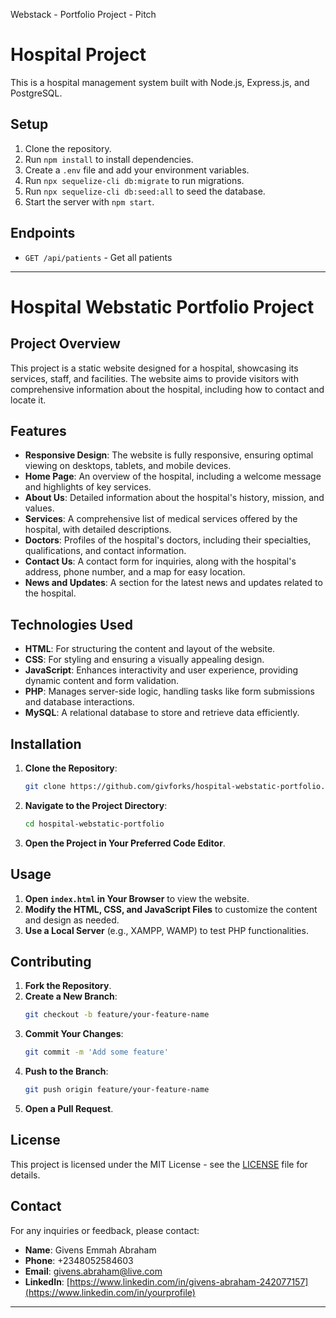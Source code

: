 Webstack - Portfolio Project - Pitch
# Hospital Project

This is a hospital management system built with Node.js, Express.js, and PostgreSQL.

## Setup

1. Clone the repository.
2. Run `npm install` to install dependencies.
3. Create a `.env` file and add your environment variables.
4. Run `npx sequelize-cli db:migrate` to run migrations.
5. Run `npx sequelize-cli db:seed:all` to seed the database.
6. Start the server with `npm start`.

## Endpoints

- `GET /api/patients` - Get all patients

---

# Hospital Webstatic Portfolio Project

## Project Overview
This project is a static website designed for a hospital, showcasing its services, staff, and facilities. The website aims to provide visitors with comprehensive information about the hospital, including how to contact and locate it.

## Features
- **Responsive Design**: The website is fully responsive, ensuring optimal viewing on desktops, tablets, and mobile devices.
- **Home Page**: An overview of the hospital, including a welcome message and highlights of key services.
- **About Us**: Detailed information about the hospital's history, mission, and values.
- **Services**: A comprehensive list of medical services offered by the hospital, with detailed descriptions.
- **Doctors**: Profiles of the hospital's doctors, including their specialties, qualifications, and contact information.
- **Contact Us**: A contact form for inquiries, along with the hospital's address, phone number, and a map for easy location.
- **News and Updates**: A section for the latest news and updates related to the hospital.

## Technologies Used
- **HTML**: For structuring the content and layout of the website.
- **CSS**: For styling and ensuring a visually appealing design.
- **JavaScript**: Enhances interactivity and user experience, providing dynamic content and form validation.
- **PHP**: Manages server-side logic, handling tasks like form submissions and database interactions.
- **MySQL**: A relational database to store and retrieve data efficiently.

## Installation
1. **Clone the Repository**:
   ```bash
   git clone https://github.com/givforks/hospital-webstatic-portfolio.git
   ```
2. **Navigate to the Project Directory**:
   ```bash
   cd hospital-webstatic-portfolio
   ```
3. **Open the Project in Your Preferred Code Editor**.

## Usage
1. **Open `index.html` in Your Browser** to view the website.
2. **Modify the HTML, CSS, and JavaScript Files** to customize the content and design as needed.
3. **Use a Local Server** (e.g., XAMPP, WAMP) to test PHP functionalities.

## Contributing
1. **Fork the Repository**.
2. **Create a New Branch**:
   ```bash
   git checkout -b feature/your-feature-name
   ```
3. **Commit Your Changes**:
   ```bash
   git commit -m 'Add some feature'
   ```
4. **Push to the Branch**:
   ```bash
   git push origin feature/your-feature-name
   ```
5. **Open a Pull Request**.

## License
This project is licensed under the MIT License - see the [LICENSE](LICENSE) file for details.

## Contact
For any inquiries or feedback, please contact:
- **Name**: Givens Emmah Abraham
- **Phone**: +2348052584603
- **Email**: givens.abraham@live.com
- **LinkedIn**: [https://www.linkedin.com/in/givens-abraham-242077157](https://www.linkedin.com/in/yourprofile)

---

